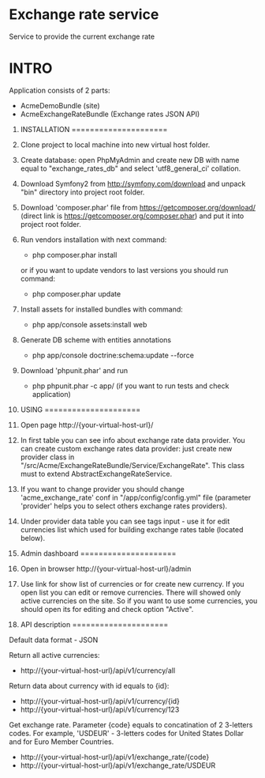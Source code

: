 Exchange rate service
=====================

Service to provide the current exchange rate

INTRO
=====================

Application consists of 2 parts:
- AcmeDemoBundle (site)
- AcmeExchangeRateBundle (Exchange rates JSON API)

1. INSTALLATION
=====================

1. Clone project to local machine into new virtual host folder.
2. Create database: open PhpMyAdmin and create new DB with name equal to "exchange_rates_db" and select 'utf8_general_ci' collation.
3. Download Symfony2 from http://symfony.com/download and unpack "bin" directory into project root folder.
4. Download 'composer.phar' file from https://getcomposer.org/download/ (direct link is https://getcomposer.org/composer.phar) and put it into project root folder.
5. Run vendors installation with next command:
    - php composer.phar install

    or if you want to update vendors to last versions you should run command:
    - php composer.phar update

6. Install assets for installed bundles with command:
    - php app/console assets:install web

7. Generate DB scheme with entities annotations
    - php app/console doctrine:schema:update --force

8. Download 'phpunit.phar' and run
    - php phpunit.phar -c app/
    (if you want to run tests and check application)

2. USING
=====================

1. Open page http://{your-virtual-host-url}/
2. In first table you can see info about exchange rate data provider.
You can create custom exchange rates data provider: just create new provider class in "/src/Acme/ExchangeRateBundle/Service/ExchangeRate".
This class must to extend AbstractExchangeRateService.
3. If you want to change provider you should change 'acme_exchange_rate' conf in "/app/config/config.yml" file (parameter 'provider' helps you to select others exchange rates providers).
4. Under provider data table you can see tags input - use it for edit currencies list which used for building exchange rates table (located below).


3. Admin dashboard
=====================

1. Open in browser http://{your-virtual-host-url}/admin
2. Use link for show list of currencies or for create new currency. If you open list you can edit or remove currencies.
There will showed only active currencies on the site. So if you want to use some currencies, you should open its for editing and check option "Active".

4. API description
=====================

Default data format - JSON

Return all active currencies:
+ http://{your-virtual-host-url}/api/v1/currency/all

Return data about currency with id equals to {id}:
+ http://{your-virtual-host-url}/api/v1/currency/{id}
+ http://{your-virtual-host-url}/api/v1/currency/123

Get exchange rate. Parameter {code} equals to concatination of 2 3-letters codes. For example, 'USDEUR' - 3-letters codes for United States Dollar and for Euro Member Countries.
+ http://{your-virtual-host-url}/api/v1/exchange_rate/{code}
+ http://{your-virtual-host-url}/api/v1/exchange_rate/USDEUR
